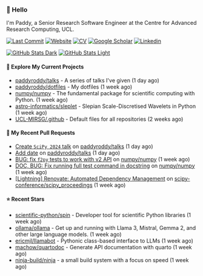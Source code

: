 ### 👋 Hello

I'm Paddy, a Senior Research Software Engineer at the Centre for Advanced
Research Computing, UCL.

[![Last Commit](https://img.shields.io/github/last-commit/paddyroddy/paddyroddy/main?label=updated)](https://github.com/paddyroddy)
[![Website](https://img.shields.io/badge/GitHub%20Pages-222?logo=githubpages&logoColor=fff&style=for-the-badge&style=flat)](https://paddyroddy.github.io)
[![CV](https://img.shields.io/badge/CV-PDF-pink.svg)](https://paddyroddy.github.io/cv)
[![Google Scholar](https://img.shields.io/badge/Google%20Scholar-4285F4?logo=googlescholar&logoColor=fff&style=for-the-badge&style=flat)](https://scholar.google.com/citations?user=OFigHUwAAAAJ)
[![Linkedin](https://img.shields.io/badge/LinkedIn-0A66C2?logo=linkedin&logoColor=fff&style=for-the-badge&style=flat)](https://www.linkedin.com/in/patrickjamesroddy)

[![GitHub Stats Dark](https://github-readme-stats-paddyroddy.vercel.app/api?username=paddyroddy&disable_animations=true&hide_border=true&hide_title=true&include_all_commits=true&rank_icon=github&show=prs_merged,reviews&show_icons=true&theme=tokyonight)](https://github.com/paddyroddy/paddyroddy#gh-dark-mode-only)
[![GitHub Stats Light](https://github-readme-stats-paddyroddy.vercel.app/api?username=paddyroddy&disable_animations=true&hide_border=true&hide_title=true&include_all_commits=true&rank_icon=github&show=prs_merged,reviews&show_icons=true&theme=default)](https://github.com/paddyroddy/paddyroddy#gh-light-mode-only)

#### 👷 Explore My Current Projects

- [paddyroddy/talks](https://github.com/paddyroddy/talks) - A series of talks I&#39;ve given
  (1 day ago)
- [paddyroddy/dotfiles](https://github.com/paddyroddy/dotfiles) - My dotfiles
  (1 week ago)
- [numpy/numpy](https://github.com/numpy/numpy) - The fundamental package for scientific computing with Python.
  (1 week ago)
- [astro-informatics/sleplet](https://github.com/astro-informatics/sleplet) - Slepian Scale-Discretised Wavelets in Python
  (1 week ago)
- [UCL-MIRSG/.github](https://github.com/UCL-MIRSG/.github) - Default files for all repositories
  (2 weeks ago)

#### 🔨 My Recent Pull Requests

- [Create `SciPy 2024` talk](https://github.com/paddyroddy/talks/pull/54) on [paddyroddy/talks](https://github.com/paddyroddy/talks)
  (1 day ago)
- [Add date](https://github.com/paddyroddy/talks/pull/53) on [paddyroddy/talks](https://github.com/paddyroddy/talks)
  (1 day ago)
- [BUG: fix ``f2py`` tests to work with v2 API](https://github.com/numpy/numpy/pull/26935) on [numpy/numpy](https://github.com/numpy/numpy)
  (1 week ago)
- [DOC, BUG: Fix running full test command in docstring](https://github.com/numpy/numpy/pull/26931) on [numpy/numpy](https://github.com/numpy/numpy)
  (1 week ago)
- [[Lightning] Renovate: Automated Dependency Management](https://github.com/scipy-conference/scipy_proceedings/pull/960) on [scipy-conference/scipy_proceedings](https://github.com/scipy-conference/scipy_proceedings)
  (1 week ago)

#### ⭐ Recent Stars

- [scientific-python/spin](https://github.com/scientific-python/spin) - Developer tool for scientific Python libraries
  (1 week ago)
- [ollama/ollama](https://github.com/ollama/ollama) - Get up and running with Llama 3, Mistral, Gemma 2, and other large language models.
  (1 week ago)
- [ericmjl/llamabot](https://github.com/ericmjl/llamabot) - Pythonic class-based interface to LLMs
  (1 week ago)
- [machow/quartodoc](https://github.com/machow/quartodoc) - Generate API documentation with quarto
  (1 week ago)
- [ninja-build/ninja](https://github.com/ninja-build/ninja) - a small build system with a focus on speed
  (1 week ago)
